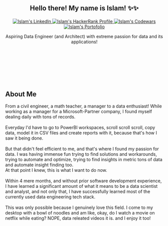 ## <p align="center">**Hello there! My name is Islam!** ✨✨</p>
  
<p align="center"><a href="https://www.linkedin.com/in/islam-elsayed-ba7692240/">
<img src="https://user-images.githubusercontent.com/107177143/190924452-6a38dc8b-a54c-4a12-ace9-e82e2f138850.svg" alt="Islam's LinkedIn"/>
<a href="">
<img src="https://img.shields.io/badge/-Hackerrank-2EC866?style=for-the-badge&logo=HackerRank&logoColor=white" alt="Islam's HackerRank Profile"/>
</a>
<a href="">
<img src="https://img.shields.io/badge/Codewars-B1361E?style=for-the-badge&logo=codewars&logoColor=grey" alt="Islam's Codewars"/>
</a>
<a href="">
<img src="https://camo.githubusercontent.com/3166ce113b2eb6ee1d99d041a39efc3e9a254d18bd3aec41fbf061b0496f7aa3/68747470733a2f2f696d672e736869656c64732e696f2f62616467652f504f5254464f4c494f2d4343363639393f7374796c653d666f722d7468652d6261646765266c6f676f436f6c6f723d776869746520616c743d" alt="Islam's Portofolio"/>
</a>
</p>





<p align="center">
Aspiring Data Engineer (and Architect) with extreme passion for data and its applications!
</p>
<br>
<br>
<br>
<br>
<br>
<br>


## About Me 
From a civil engineer, a math teacher, a manager to a data enthusiast! While working as a manager for a Microsoft-Partner company, I found myself dealing daily with tons of records. <br>
<br>Everyday I'd have to go to PowerBI workspaces, scroll scroll scroll, copy data, model it in CSV files and create reports with it, because that's how I saw it being done. <br>
<br>But that didn't feel efficient to me, and that's where I found my passion for data. I was having immense fun trying to find solutions and workarounds, trying to automate and optimize, trying to find insights in metric tons of data and automate insight finding too.<br>
At that point I knew, this is what I want to do now.<br>
<br>Within 4 mere months, and without prior software development experience, I have learned a significant amount of what it means to be a data scientist and analyst, and not only that, I have successfully learned most of the currently used data engineering tech stack. <br>
<br>This was only possible because I genuinely love this field. I come to my desktop with a bowl of noodles and am like, okay, do I watch a movie on netflix while eating? NOPE, data releated videos it is. and I enjoy it too!<br>
<!---
Lestrang1991/Lestrang1991 is a ✨ special ✨ repository because its `README.md` (this file) appears on your GitHub profile.
You can click the Preview link to take a look at your changes.
--->
